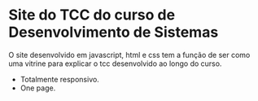 # Site do TCC do curso de Desenvolvimento de Sistemas
O site desenvolvido em javascript, html e css tem a função de ser como uma vitrine para explicar o tcc desenvolvido ao longo do curso.
- Totalmente responsivo.
- One page.
